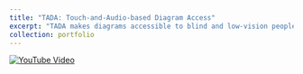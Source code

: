 ```yaml
---
title: "TADA: Touch-and-Audio-based Diagram Access"
excerpt: "TADA makes diagrams accessible to blind and low-vision people. </br><img src="https://img.youtube.com/vi/cuc15ZQVRZU/0.jpg" alt="YouTube Video">"
collection: portfolio
---
```


<a href="https://www.youtube.com/watch?v=cuc15ZQVRZU"> <img src="https://img.youtube.com/vi/cuc15ZQVRZU/0.jpg" alt="YouTube Video"> </a>